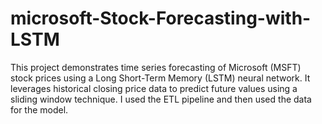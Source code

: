 # microsoft-Stock-Forecasting-with-LSTM

This project demonstrates time series forecasting of Microsoft (MSFT) stock prices using a Long Short-Term Memory (LSTM) neural network. It leverages historical closing price data to predict future values using a sliding window technique. I used the ETL pipeline and then used the data for the model.
